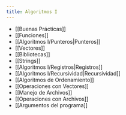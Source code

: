 ```yaml
---
title: Algoritmos I
---
```


- [[Buenas Prácticas]]
- [[Funciones]]
- [[Algoritmos I/Punteros|Punteros]]
- [[Vectores]]
- [[Bibliotecas]]
- [[Strings]]
- [[Algoritmos I/Registros|Registros]]
- [[Algoritmos I/Recursividad|Recursividad]]
- [[Algoritmos de Ordenamiento]]
- [[Operaciones con Vectores]]
- [[Manejo de Archivos]]
- [[Operaciones con Archivos]]
- [[Argumentos del programa]]
